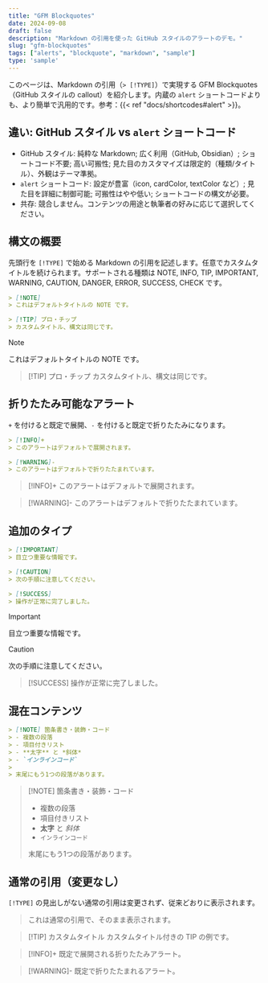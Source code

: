 ```yaml
---
title: "GFM Blockquotes"
date: 2024-09-08
draft: false
description: "Markdown の引用を使った GitHub スタイルのアラートのデモ。"
slug: "gfm-blockquotes"
tags: ["alerts", "blockquote", "markdown", "sample"]
type: 'sample'
---
```


このページは、Markdown の引用（`> [!TYPE]`）で実現する GFM Blockquotes（GitHub スタイルの callout）を紹介します。内蔵の `alert` ショートコードよりも、より簡単で汎用的です。参考：{{< ref "docs/shortcodes#alert" >}}。

<!--more-->

## 違い: GitHub スタイル vs `alert` ショートコード

- GitHub スタイル: 純粋な Markdown; 広く利用（GitHub, Obsidian）; ショートコード不要; 高い可搬性; 見た目のカスタマイズは限定的（種類/タイトル）、外観はテーマ準拠。
- `alert` ショートコード: 設定が豊富（icon, cardColor, textColor など）; 見た目を詳細に制御可能; 可搬性はやや低い; ショートコードの構文が必要。
- 共存: 競合しません。コンテンツの用途と執筆者の好みに応じて選択してください。

## 構文の概要

先頭行を `[!TYPE]` で始める Markdown の引用を記述します。任意でカスタムタイトルを続けられます。サポートされる種類は NOTE, INFO, TIP, IMPORTANT, WARNING, CAUTION, DANGER, ERROR, SUCCESS, CHECK です。

```md
> [!NOTE]
> これはデフォルトタイトルの NOTE です。

> [!TIP] プロ・チップ
> カスタムタイトル、構文は同じです。
```

> [!NOTE]
> これはデフォルトタイトルの NOTE です。

> [!TIP] プロ・チップ
> カスタムタイトル、構文は同じです。

## 折りたたみ可能なアラート

`+` を付けると既定で展開、`-` を付けると既定で折りたたみになります。

```md
> [!INFO]+
> このアラートはデフォルトで展開されます。

> [!WARNING]-
> このアラートはデフォルトで折りたたまれています。
```

> [!INFO]+
> このアラートはデフォルトで展開されます。

> [!WARNING]-
> このアラートはデフォルトで折りたたまれています。

## 追加のタイプ

```md
> [!IMPORTANT]
> 目立つ重要な情報です。

> [!CAUTION]
> 次の手順に注意してください。

> [!SUCCESS]
> 操作が正常に完了しました。
```

> [!IMPORTANT]
> 目立つ重要な情報です。

> [!CAUTION]
> 次の手順に注意してください。

> [!SUCCESS]
> 操作が正常に完了しました。

## 混在コンテンツ

```md
> [!NOTE] 箇条書き・装飾・コード
> - 複数の段落
> - 項目付きリスト
> - **太字** と *斜体*
> - `インラインコード`
>
> 末尾にもう1つの段落があります。
```

> [!NOTE] 箇条書き・装飾・コード
> - 複数の段落
> - 項目付きリスト
> - **太字** と *斜体*
> - `インラインコード`
>
> 末尾にもう1つの段落があります。

## 通常の引用（変更なし）

`[!TYPE]` の見出しがない通常の引用は変更されず、従来どおりに表示されます。

> これは通常の引用で、そのまま表示されます。

> [!TIP] カスタムタイトル
> カスタムタイトル付きの TIP の例です。

> [!INFO]+
> 既定で展開される折りたたみアラート。

> [!WARNING]-
> 既定で折りたたまれるアラート。

